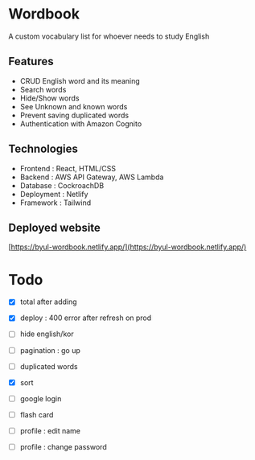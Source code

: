 # Wordbook

A custom vocabulary list for whoever needs to study English

## Features

- CRUD English word and its meaning
- Search words
- Hide/Show words
- See Unknown and known words
- Prevent saving duplicated words
- Authentication with Amazon Cognito

## Technologies

- Frontend : React, HTML/CSS
- Backend : AWS API Gateway, AWS Lambda
- Database : CockroachDB
- Deployment : Netlify
- Framework : Tailwind

## Deployed website

[https://byul-wordbook.netlify.app/](https://byul-wordbook.netlify.app/)

# Todo

- [x] total after adding
- [x] deploy : 400 error after refresh on prod
- [ ] hide english/kor
- [ ] pagination : go up
- [ ] duplicated words
- [x] sort

- [ ] google login

- [ ] flash card

- [ ] profile : edit name
- [ ] profile : change password
